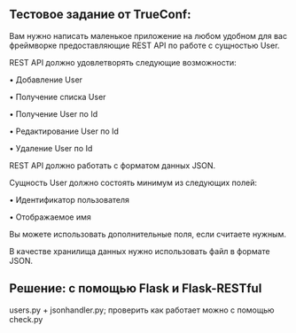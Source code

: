 ## Тестовое задание от TrueConf:

Вам нужно написать маленькое приложение на любом удобном для вас фреймворке предоставляющие REST API по работе с сущностью User.

REST API должно удовлетворять следующие возможности:

• Добавление User

• Получение списка User

• Получение User по Id

• Редактирование User по Id

• Удаление User по Id

REST API должно работать с форматом данных JSON.

Сущность User должно состоять минимум из следующих полей:

• Идентификатор пользователя

• Отображаемое имя

Вы можете использовать дополнительные поля, если считаете нужным.

В качестве хранилища данных нужно использовать файл в формате JSON.


## Решение: с помощью Flask и Flask-RESTful
users.py + jsonhandler.py; проверить как работает можно с помощью check.py
